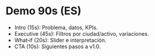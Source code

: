 # Demo 90s (ES)
- Intro (15s): Problema, datos, KPIs.
- Executive (45s): Filtros por ciudad/activo, variaciones.
- What‑if (20s): Slider e interpretación.
- CTA (10s): Siguientes pasos a v1.0.